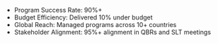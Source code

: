 - Program Success Rate: 90%+
- Budget Efficiency: Delivered 10% under budget
- Global Reach: Managed programs across 10+ countries
- Stakeholder Alignment: 95%+ alignment in QBRs and SLT meetings
